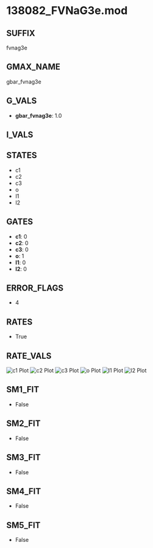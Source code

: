 # 138082_FVNaG3e.mod

## SUFFIX

fvnag3e

## GMAX_NAME

gbar_fvnag3e

## G_VALS

- **gbar_fvnag3e**: 1.0

## I_VALS


## STATES

- c1
- c2
- c3
- o
- I1
- I2

## GATES

- **c1**: 0
- **c2**: 0
- **c3**: 0
- **o**: 1
- **I1**: 0
- **I2**: 0

## ERROR_FLAGS

- 4

## RATES

- True

## RATE_VALS

![c1 Plot](/Users/pbozelos/Dropbox/icg-Chai-Panos/supermodels/output_markdown_files/Na/138082_FVNaG3e.mod/images/c1.png)
![c2 Plot](/Users/pbozelos/Dropbox/icg-Chai-Panos/supermodels/output_markdown_files/Na/138082_FVNaG3e.mod/images/c2.png)
![c3 Plot](/Users/pbozelos/Dropbox/icg-Chai-Panos/supermodels/output_markdown_files/Na/138082_FVNaG3e.mod/images/c3.png)
![o Plot](/Users/pbozelos/Dropbox/icg-Chai-Panos/supermodels/output_markdown_files/Na/138082_FVNaG3e.mod/images/o.png)
![I1 Plot](/Users/pbozelos/Dropbox/icg-Chai-Panos/supermodels/output_markdown_files/Na/138082_FVNaG3e.mod/images/I1.png)
![I2 Plot](/Users/pbozelos/Dropbox/icg-Chai-Panos/supermodels/output_markdown_files/Na/138082_FVNaG3e.mod/images/I2.png)

## SM1_FIT

- False

## SM2_FIT

- False

## SM3_FIT

- False

## SM4_FIT

- False

## SM5_FIT

- False

